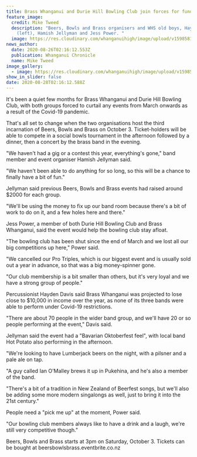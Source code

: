 ```yaml
---
title: Brass Whanganui and Durie Hill Bowling Club join forces for fundraiser
feature_image:
  credit: Mike Tweed
  description: "Beers, Bowls and Brass organisers and WHS old boys, Hayden Davis
    (left), Hamish Jellyman and Jess Power. "
  image: https://res.cloudinary.com/whanganuihigh/image/upload/v1598581256/News/Hamish_Jellyman._Chron_26.8.20_photo_mike_tweed.jpg
news_author:
  date: 2020-08-26T02:16:12.553Z
  publication: Whanganui Chronicle
  name: Mike Tweed
image_gallery:
  - image: https://res.cloudinary.com/whanganuihigh/image/upload/v1598581283/News/Beers_Bowls_and_Brass.jpg
show_in_slider: false
date: 2020-08-28T02:16:12.588Z
---
```

It's been a quiet few months for Brass Whanganui and Durie Hill Bowling Club, with both groups forced to curtail any events from March onwards as a result of the Covid-19 pandemic.

That's all set to change when the two organisations host the third incarnation of Beers, Bowls and Brass on October 3. Ticket-holders will be able to compete in a social bowls tournament in the afternoon followed by a dinner, then a concert by the brass band in the evening.

"We haven't had a gig or a contest this year, everything's gone," band member and event organiser Hamish Jellyman said.

"We haven't been able to do anything for so long, so this will be a chance to finally have a bit of fun."

Jellyman said previous Beers, Bowls and Brass events had raised around $2000 for each group.

"We'll be using the money to fix up our band room because there's a bit of work to do on it, and a few holes here and there."

Jess Power, a member of both Durie Hill Bowling Club and Brass Whanganui, said the event would help the bowling club stay afloat.

"The bowling club has been shut since the end of March and we lost all our big competitions up here," Power said.

"We cancelled our Pro Triples, which is our biggest event and is usually sold out a year in advance, so that was a big money-spinner gone.

"Our club membership is a bit smaller than others, but it's very loyal and we have a strong group of people."

Percussionist Hayden Davis said Brass Whanganui was projected to lose close to $10,000 in income over the year, as none of its three bands were able to perform under Covid-19 restrictions.

"There are about 70 people in the wider band group, and we'll have 20 or so people performing at the event," Davis said.

Jellyman said the event had a "Bavarian Oktoberfest feel", with local band Hot Potato also performing in the afternoon.

"We're looking to have Lumberjack beers on the night, with a pilsner and a pale ale on tap.

"A guy called Ian O'Malley brews it up in Pukehina, and he's also a member of the band.

"There's a bit of a tradition in New Zealand of Beerfest songs, but we'll also be adding some more modern singalongs as well, just to bring it into the 21st century."

People need a "pick me up" at the moment, Power said.

"Our bowling club members always like to have a drink and a laugh, we're still very competitive though."

Beers, Bowls and Brass starts at 3pm on Saturday, October 3. Tickets can be bought at
beersbowlsbrass.eventbrite.co.nz